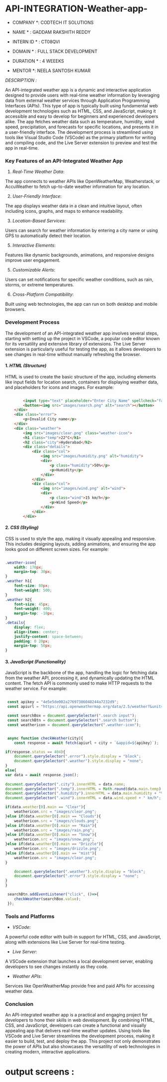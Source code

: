 # API-INTEGRATION-Weather-app-

* COMPANY *: CODTECH IT SOLUTIONS

* NAME * : GADDAM RAKSHITH REDDY

* INTERN ID * : CT08QVI

* DOMAIN * : FULL STACK DEVELOPMENT

* DURATION * : 4 WEEEKS

* MENTOR *: NEELA SANTOSH KUMAR

*DESCRIPTION :*

An API-integrated weather app is a dynamic and interactive application designed to provide users with real-time weather information by leveraging data from external weather services through Application Programming Interfaces (APIs). This type of app is typically built using fundamental web development technologies such as HTML, CSS, and JavaScript, making it accessible and easy to develop for beginners and experienced developers alike. The app fetches weather data such as temperature, humidity, wind speed, precipitation, and forecasts for specific locations, and presents it in a user-friendly interface. The development process is streamlined using tools like Visual Studio Code (VSCode) as the primary platform for writing and compiling code, and the Live Server extension to preview and test the app in real-time.

### Key Features of an API-Integrated Weather App 

1. *Real-Time Weather Data*:

 The app connects to weather APIs like OpenWeatherMap, Weatherstack, or AccuWeather to fetch up-to-date weather information for any location.

2. *User-Friendly Interface*:

 The app displays weather data in a clean and intuitive layout, often including icons, graphs, and maps to enhance readability.

3. *Location-Based Services*:

Users can search for weather information by entering a city name or using GPS to automatically detect their location.

5. *Interactive Elements*:

 Features like dynamic backgrounds, animations, and responsive designs improve user engagement.

5. *Customizable Alerts*:

Users can set notifications for specific weather conditions, such as rain, storms, or extreme temperatures.

6. *Cross-Platform Compatibility*:

Built using web technologies, the app can run on both desktop and mobile browsers.

### Development Process

The development of an API-integrated weather app involves several steps, starting with setting up the project in VSCode, a popular code editor known for its versatility and extensive library of extensions. The Live Server extension is particularly useful for testing the app, as it allows developers to see changes in real-time without manually refreshing the browser.

#### 1. *HTML (Structure)*

HTML is used to create the basic structure of the app, including elements like input fields for location search, containers for displaying weather data, and placeholders for icons and images. For example:
```html

        <input type="text" placeholder="Enter City Name" spellcheck="false">
        <button><img src="images/search.png" alt="search"></button>
    </div>
    <div class="error">
        <p>Invalid City name</p>
    </div>
    <div class="weather">
        <img src="images/clear.png" class="weather-icon">
        <h1 class="temp">22°C</h1>
        <h2 class="city">Hyderabad</h2>
        <div class="details">
            <div class="col">
                <img src="images/humidity.png" alt="humidity">
                <div>
                    <p class="humidity">50%</p>
                    <p>Humidity</p>
                </div>
            </div>
            <div class="col">
                <img src="images/wind.png" alt="wind">
                <div>
                    <p class="wind">15 km/h</p>
                    <p>Wind Speed</p>
                </div>
            </div>
        </div>
```

#### 2. *CSS (Styling)* 

CSS is used to style the app, making it visually appealing and responsive. This includes designing layouts, adding animations, and ensuring the app looks good on different screen sizes. For example:
```css

.weather-icon{
    width: 170px;
    margin-top: 30px;
}
.weather h1{
    font-size: 80px;
    font-weight: 500;
}
.weather h2{
    font-size: 45px;
    font-weight: 400;
    margin-top: -10px;
}
.details{
    display: flex;
    align-items: center;
    justify-content: space-between;
    padding: 0 20px;
    margin-top: 50px;
}
```

#### 3. *JavaScript (Functionality)*

JavaScript is the backbone of the app, handling the logic for fetching data from the weather API, processing it, and dynamically updating the HTML content. The fetch API is commonly used to make HTTP requests to the weather service. For example:
```javascript

 const apikey = "4e5e5de002a27697386048244a7232d9";
 const apiurl = "https://api.openweathermap.org/data/2.5/weather?&units=metric&q=";

 const searchBox = document.querySelector(".search input");
 const searchBtn = document.querySelector(".search button");
 const weathericon = document.querySelector(".weather-icon");


 async function checkWeather(city){
    const response = await fetch(apiurl + city + `&appid=${apikey}`);

if(response.status == 404){
    document.querySelector(".error").style.display = "block";
    document.querySelector(".weather").style.display = "none";
}
else{
var data = await response.json();
    
document.querySelector(".city").innerHTML = data.name;
document.querySelector(".temp").innerHTML = Math.round(data.main.temp) + "°C";
document.querySelector(".humidity").innerHTML = data.main.humidity + "%";
document.querySelector(".wind").innerHTML = data.wind.speed + " km/h";

if(data.weather[0].main == "Clear"){
    weathericon.src = "images/clear.png";
}else if(data.weather[0].main == "Clouds"){
    weathericon.src = "images/clouds.png";
}else if(data.weather[0].main == "Rain"){
    weathericon.src = "images/rain.png";
}else if(data.weather[0].main == "Snow"){
    weathericon.src = "images/snow.png";
}else if(data.weather[0].main == "Drizzle"){
    weathericon.src = "images/drizzle.png";
}else if(data.weather[0].main == "mist"){
    weathericon.src = "images/clear.png";
}

    document.querySelector(".weather").style.display = "block";
    document.querySelector(".error").style.display = "none";
}
}

 searchBtn.addEventListener("click", ()=>{
    checkWeather(searchBox.value);
 });
```
### Tools and Platforms

- *VSCode*:

 A powerful code editor with built-in support for HTML, CSS, and JavaScript, along with extensions like Live Server for real-time testing.
 
- *Live Server*:

 A VSCode extension that launches a local development server, enabling developers to see changes instantly as they code.
 
- *Weather APIs*:

 Services like OpenWeatherMap provide free and paid APIs for accessing weather data.

### Conclusion

An API-integrated weather app is a practical and engaging project for developers to hone their skills in web development. By combining HTML, CSS, and JavaScript, developers can create a functional and visually appealing app that delivers real-time weather updates. Using tools like VSCode and Live Server streamlines the development process, making it easier to build, test, and deploy the app. This project not only demonstrates the power of APIs but also showcases the versatility of web technologies in creating modern, interactive applications.

# output screens :

